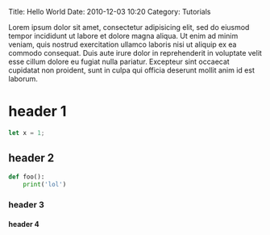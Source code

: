 Title: Hello World
Date: 2010-12-03 10:20
Category: Tutorials

Lorem ipsum dolor sit amet, consectetur adipisicing elit, sed do eiusmod
tempor incididunt ut labore et dolore magna aliqua. Ut enim ad minim veniam,
quis nostrud exercitation ullamco laboris nisi ut aliquip ex ea commodo
consequat. Duis aute irure dolor in reprehenderit in voluptate velit esse
cillum dolore eu fugiat nulla pariatur. Excepteur sint occaecat cupidatat non
proident, sunt in culpa qui officia deserunt mollit anim id est laborum.

# header 1

```js
let x = 1;

```

## header 2

```python
def foo():
    print('lol')

```

### header 3
#### header 4
